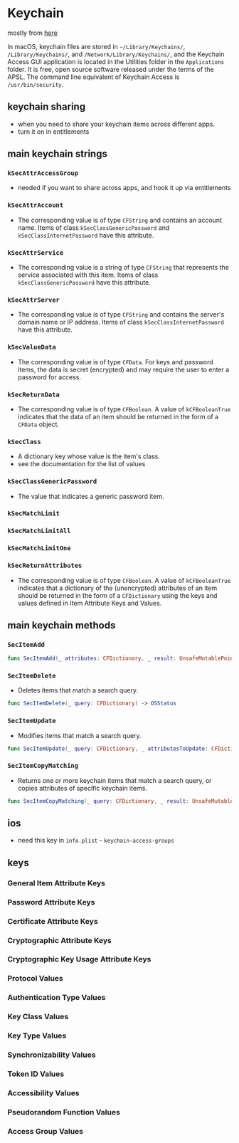 # Keychain

mostly from [here](https://developer.apple.com/documentation/security/keychain_services/keychain_items)

In macOS, keychain files are stored in `~/Library/Keychains/`,
`/Library/Keychains/`, and `/Network/Library/Keychains/`, and the Keychain
Access GUI application is located in the Utilities folder in the `Applications`
folder. It is free, open source software released under the terms of the
APSL. The command line equivalent of Keychain Access is `/usr/bin/security`.

## keychain sharing
* when you need to share your keychain items across different apps.
* turn it on in entitlements

## main keychain strings
### `kSecAttrAccessGroup`
* needed if you want to share across apps, and hook it up via entitlements

### `kSecAttrAccount`
* The corresponding value is of type `CFString` and contains an account name.
Items of class `kSecClassGenericPassword` and `kSecClassInternetPassword` have
this attribute.

### `kSecAttrService`
* The corresponding value is a string of type `CFString` that represents the
service associated with this item. Items of class `kSecClassGenericPassword`
have this attribute.

### `kSecAttrServer`
* The corresponding value is of type `CFString` and contains the server's domain
name or IP address. Items of class `kSecClassInternetPassword` have this
attribute.

### `kSecValueData`
* The corresponding value is of type `CFData`.  For keys and password items, the
data is secret (encrypted) and may require the user to enter a password for
access.

### `kSecReturnData`
* The corresponding value is of type `CFBoolean`. A value of `kCFBooleanTrue`
indicates that the data of an item should be returned in the form of a `CFData`
object.

### `kSecClass`
* A dictionary key whose value is the item's class.
* see the documentation for the list of values

### `kSecClassGenericPassword`
* The value that indicates a generic password item.

### `kSecMatchLimit`

### `kSecMatchLimitAll`

### `kSecMatchLimitOne`

### `kSecReturnAttributes`
* The corresponding value is of type `CFBoolean`. A value of `kCFBooleanTrue`
indicates that a dictionary of the (unencrypted) attributes of an item should be
returned in the form of a `CFDictionary` using the keys and values defined in Item
Attribute Keys and Values.

## main keychain methods
### `SecItemAdd`
```swift
func SecItemAdd(_ attributes: CFDictionary, _ result: UnsafeMutablePointer<CFTypeRef?>?) -> OSStatus
```

### `SecItemDelete`
* Deletes items that match a search query.
```swift
func SecItemDelete(_ query: CFDictionary) -> OSStatus
```

### `SecItemUpdate`
* Modifies items that match a search query.
```swift
func SecItemUpdate(_ query: CFDictionary, _ attributesToUpdate: CFDictionary) -> OSStatus
```

### `SecItemCopyMatching`
* Returns one or more keychain items that match a search query, or copies attributes of specific keychain items.
```swift
func SecItemCopyMatching(_ query: CFDictionary, _ result: UnsafeMutablePointer<CFTypeRef?>?) -> OSStatus
```


## ios

* need this key in `info.plist` - `keychain-access-groups`

## keys

### General Item Attribute Keys

### Password Attribute Keys

### Certificate Attribute Keys

### Cryptographic Attribute Keys

### Cryptographic Key Usage Attribute Keys

### Protocol Values

### Authentication Type Values

### Key Class Values

### Key Type Values

### Synchronizability Values

### Token ID Values

### Accessibility Values

### Pseudorandom Function Values

### Access Group Values
